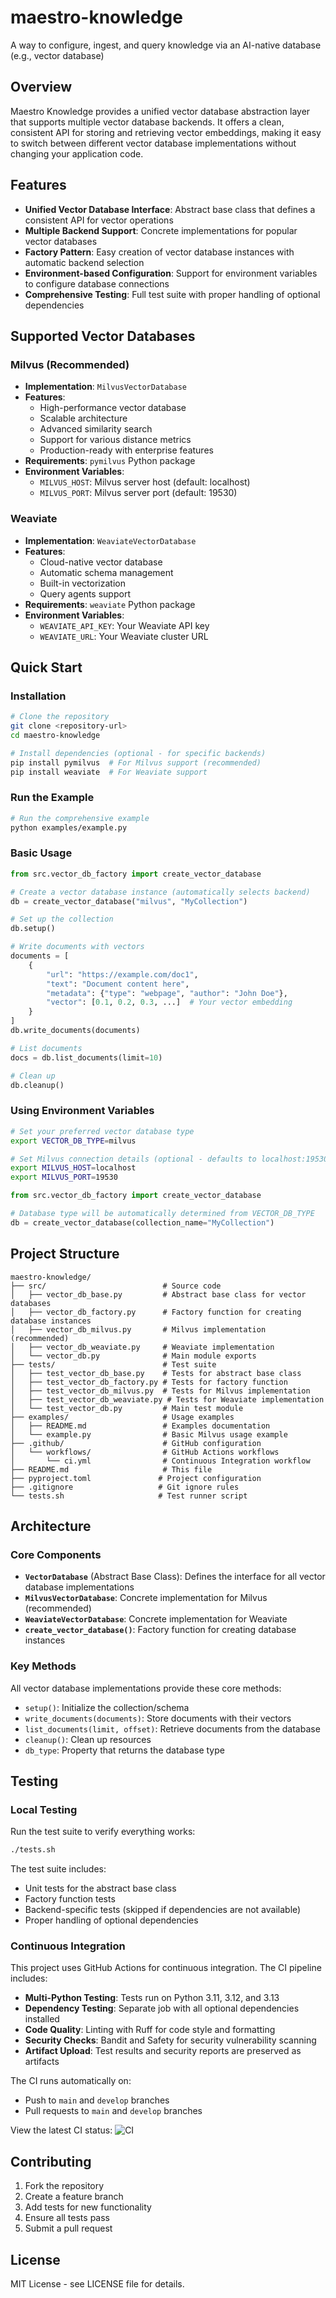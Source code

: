 # maestro-knowledge

A way to configure, ingest, and query knowledge via an AI-native database (e.g., vector database)

## Overview

Maestro Knowledge provides a unified vector database abstraction layer that supports multiple vector database backends. It offers a clean, consistent API for storing and retrieving vector embeddings, making it easy to switch between different vector database implementations without changing your application code.

## Features

- **Unified Vector Database Interface**: Abstract base class that defines a consistent API for vector operations
- **Multiple Backend Support**: Concrete implementations for popular vector databases
- **Factory Pattern**: Easy creation of vector database instances with automatic backend selection
- **Environment-based Configuration**: Support for environment variables to configure database connections
- **Comprehensive Testing**: Full test suite with proper handling of optional dependencies

## Supported Vector Databases

### Milvus (Recommended)
- **Implementation**: `MilvusVectorDatabase`
- **Features**:
  - High-performance vector database
  - Scalable architecture
  - Advanced similarity search
  - Support for various distance metrics
  - Production-ready with enterprise features
- **Requirements**: `pymilvus` Python package
- **Environment Variables**:
  - `MILVUS_HOST`: Milvus server host (default: localhost)
  - `MILVUS_PORT`: Milvus server port (default: 19530)

### Weaviate
- **Implementation**: `WeaviateVectorDatabase`
- **Features**: 
  - Cloud-native vector database
  - Automatic schema management
  - Built-in vectorization
  - Query agents support
- **Requirements**: `weaviate` Python package
- **Environment Variables**:
  - `WEAVIATE_API_KEY`: Your Weaviate API key
  - `WEAVIATE_URL`: Your Weaviate cluster URL

## Quick Start

### Installation

```bash
# Clone the repository
git clone <repository-url>
cd maestro-knowledge

# Install dependencies (optional - for specific backends)
pip install pymilvus  # For Milvus support (recommended)
pip install weaviate  # For Weaviate support
```

### Run the Example

```bash
# Run the comprehensive example
python examples/example.py
```

### Basic Usage

```python
from src.vector_db_factory import create_vector_database

# Create a vector database instance (automatically selects backend)
db = create_vector_database("milvus", "MyCollection")

# Set up the collection
db.setup()

# Write documents with vectors
documents = [
    {
        "url": "https://example.com/doc1",
        "text": "Document content here",
        "metadata": {"type": "webpage", "author": "John Doe"},
        "vector": [0.1, 0.2, 0.3, ...]  # Your vector embedding
    }
]
db.write_documents(documents)

# List documents
docs = db.list_documents(limit=10)

# Clean up
db.cleanup()
```

### Using Environment Variables

```bash
# Set your preferred vector database type
export VECTOR_DB_TYPE=milvus

# Set Milvus connection details (optional - defaults to localhost:19530)
export MILVUS_HOST=localhost
export MILVUS_PORT=19530
```

```python
from src.vector_db_factory import create_vector_database

# Database type will be automatically determined from VECTOR_DB_TYPE
db = create_vector_database(collection_name="MyCollection")
```

## Project Structure

```
maestro-knowledge/
├── src/                          # Source code
│   ├── vector_db_base.py         # Abstract base class for vector databases
│   ├── vector_db_factory.py      # Factory function for creating database instances
│   ├── vector_db_milvus.py       # Milvus implementation (recommended)
│   ├── vector_db_weaviate.py     # Weaviate implementation
│   └── vector_db.py              # Main module exports
├── tests/                        # Test suite
│   ├── test_vector_db_base.py    # Tests for abstract base class
│   ├── test_vector_db_factory.py # Tests for factory function
│   ├── test_vector_db_milvus.py  # Tests for Milvus implementation
│   ├── test_vector_db_weaviate.py # Tests for Weaviate implementation
│   └── test_vector_db.py         # Main test module
├── examples/                     # Usage examples
│   ├── README.md                 # Examples documentation
│   └── example.py                # Basic Milvus usage example
├── .github/                      # GitHub configuration
│   └── workflows/                # GitHub Actions workflows
│       └── ci.yml                # Continuous Integration workflow
├── README.md                     # This file
├── pyproject.toml               # Project configuration
├── .gitignore                   # Git ignore rules
└── tests.sh                     # Test runner script
```

## Architecture

### Core Components

- **`VectorDatabase`** (Abstract Base Class): Defines the interface for all vector database implementations
- **`MilvusVectorDatabase`**: Concrete implementation for Milvus (recommended)
- **`WeaviateVectorDatabase`**: Concrete implementation for Weaviate
- **`create_vector_database()`**: Factory function for creating database instances

### Key Methods

All vector database implementations provide these core methods:

- `setup()`: Initialize the collection/schema
- `write_documents(documents)`: Store documents with their vectors
- `list_documents(limit, offset)`: Retrieve documents from the database
- `cleanup()`: Clean up resources
- `db_type`: Property that returns the database type

## Testing

### Local Testing

Run the test suite to verify everything works:

```bash
./tests.sh
```

The test suite includes:
- Unit tests for the abstract base class
- Factory function tests
- Backend-specific tests (skipped if dependencies are not available)
- Proper handling of optional dependencies

### Continuous Integration

This project uses GitHub Actions for continuous integration. The CI pipeline includes:

- **Multi-Python Testing**: Tests run on Python 3.11, 3.12, and 3.13
- **Dependency Testing**: Separate job with all optional dependencies installed
- **Code Quality**: Linting with Ruff for code style and formatting
- **Security Checks**: Bandit and Safety for security vulnerability scanning
- **Artifact Upload**: Test results and security reports are preserved as artifacts

The CI runs automatically on:
- Push to `main` and `develop` branches
- Pull requests to `main` and `develop` branches

View the latest CI status: ![CI](https://github.com/[username]/maestro-knowledge/workflows/CI/badge.svg)

## Contributing

1. Fork the repository
2. Create a feature branch
3. Add tests for new functionality
4. Ensure all tests pass
5. Submit a pull request

## License

MIT License - see LICENSE file for details.
